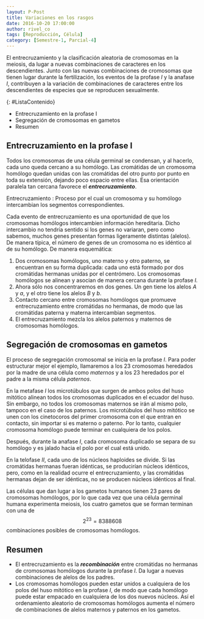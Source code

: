 ```yaml
---
layout: P-Post
title: Variaciones en los rasgos
date: 2016-10-20 17:00:00
author: rivel_co
tags: [Reproducción, Célula]
category: [Semestre-1, Parcial-4]
---
```


El entrecruzamiento y la clasificación aleatoria de cromosomas en la meiosis, da lugar a nuevas combinaciones de caracteres en los descendientes. Junto con las nuevas combinaciones de cromosomas que tienen lugar durante la fertilización, los eventos de la profase *I* y la anafase *I*, contribuyen a la variación de combinaciones de caracteres entre los descendientes de especies que se reproducen sexualmente.

{: #ListaContenido}
- Entrecruzamiento en la profase I
- Segregación de cromosomas en gametos
- Resumen

## Entrecruzamiento en la profase I

Todos los cromosomas de una célula germinal se condensan, y al hacerlo, cada uno queda cercano a su homólogo. Las cromátidas de un cromosoma homólogo quedan unidas con las cromátidas del otro punto por punto en toda su extensión, dejando poco espacio entre ellas. Esa orientación paralela tan cercana favorece el ***entrecruzamiento***.

Entrecruzamiento
 : Proceso por el cual un cromosoma y su homólogo intercambian los segmentos correspondientes.

Cada evento de entrecruzamiento es una oportunidad de que los cromosomas homólogos intercambien información hereditaria. Dicho intercambio no tendría sentido si los genes no variaran, pero como sabemos, muchos genes presentan formas ligeramente distintas (alelos). De manera típica, el número de genes de un cromosoma no es idéntico al de su homólogo. De manera esquemática:

1. Dos cromosomas homólogos, uno materno y otro paterno, se encuentran en su forma duplicada: cada uno está formado por dos cromátidas hermanas unidas por el centrómero. Los cromosomas homólogos se alinean y asocian de manera cercana durante la profase *I.*
2. Ahora sólo nos concentraremos en dos genes. Un gen tiene los alelos *A* y *a*, y el otro tiene los alelos *B* y *b*.
3. Contacto cercano entre cromosomas homólogos que promueve entrecruzamiento entre cromátidas no hermanas, de modo que las cromátidas paterna y materna intercambian segmentos.
4. El entrecruzamiento mezcla los alelos paternos y maternos de cromosomas homólogos.

## Segregación de cromosomas en gametos

El proceso de segregación cromosomal se inicia en la profase *I*. Para poder estructurar mejor el ejemplo, llamaremos a los 23 cromosomas heredados por la madre de una célula como *maternos* y a los 23 heredados por el padre a la misma célula *paternos*.

En la metafase *I* los microtúbulos que surgen de ambos polos del huso mitótico alinean todos los cromosomas duplicados en el ecuador del huso. Sin embargo, no todos los cromosomas maternos se irán al mismo polo, tampoco en el caso de los paternos. Los microtúbulos del huso mitótico se unen con los cinetocoros del primer cromosoma con el que entran en contacto, sin importar si es materno o paterno. Por lo tanto, cualquier cromosoma homólogo puede terminar en cualquiera de los polos.

Después, durante la anafase *I*, cada cromosoma duplicado se separa de su homólogo y es jalado hacia el polo por el cual está unido.

En la telofase *II*, cada uno de los núcleos haploides se divide. Si las cromátidas hermanas fueran idénticas, se producirían núcleos idénticos, pero, como en la realidad ocurre el entrecruzamiento, y las cromátidas hermanas dejan de ser idénticas, no se producen núcleos idénticos al final. 

Las células que dan lugar a los gametos humanos tienen 23 pares de cromosomas homólogos, por lo que cada vez que una célula germinal humana experimenta meiosis, los cuatro gametos que se forman terminan con una de $$ 2^{23} = 8388608 $$ combinaciones posibles de cromosomas homólogos.

## Resumen

- El entrecruzamiento es la ***recombinación*** entre cromátidas no hermanas de cromosomas homólogos durante la profase *I*. Da lugar a nuevas combinaciones de alelos de los padres.
- Los cromosomas homólogos pueden estar unidos a cualquiera de los polos del huso mitótico en la profase *I*, de modo que cada homólogo puede estar empacado en cualquiera de los dos nuevos núcleos. Así el ordenamiento aleatorio de cromosomas homólogos aumenta el número de combinaciones de alelos maternos y paternos en los gametos.